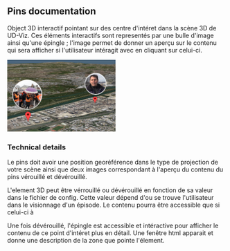 ## Pins documentation 

Object 3D interactif pointant sur des centre d'intéret dans la scène 3D de UD-Viz.
Ces éléments interactifs sont representés par une bulle d'image ainsi qu'une épingle ; l'image permet de donner un aperçu sur le contenu qui sera afficher si l'utilisateur intéragit avec en cliquant sur celui-ci. 

<p float="left">
<img src="/doc/img/pinsCapture.PNG" alt="pins" width="250"/>
</p>

### Technical details

Le pins doit avoir une position georéférence dans le type de projection de votre scène ainsi que deux images correspondant à l'aperçu du contenu du pins vérouillé et dévérouillé. 

L'element 3D peut être vérrouillé ou dévérouillé en fonction de sa valeur dans le fichier de config. Cette valeur dépend d'ou se trouve l'utilisateur dans le visionnage d'un épisode. Le contenu pourra être accessible que si celui-ci à 

Une fois dévérouillé, l'épingle est accessible et intéractive pour afficher le contenu de ce point d'intéret plus en détail. Une fenêtre html apparait et donne une description de la zone que pointe l'élement. 


